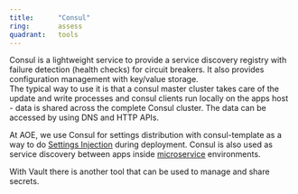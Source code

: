 ```yaml
---
title:      "Consul"
ring:       assess
quadrant:   tools
---
```


Consul is a lightweight service to provide a service discovery registry with failure detection (health checks) for circuit breakers. It also provides configuration management with key/value storage.\
The typical way to use it is that a consul master cluster takes care of the update and write processes and consul clients run locally on the apps host - data is shared across the complete Consul cluster.
The data can be accessed by using DNS and HTTP APIs.

At AOE, we use Consul for settings distribution with consul-template as a way to do [Settings Injection](/methods-and-patterns/settings-injection.html) during deployment.
Consul is also used as service discovery between apps inside [microservice](/methods-and-patterns/microservices.html) environments.

With Vault there is another tool that can be used to manage and share secrets.
